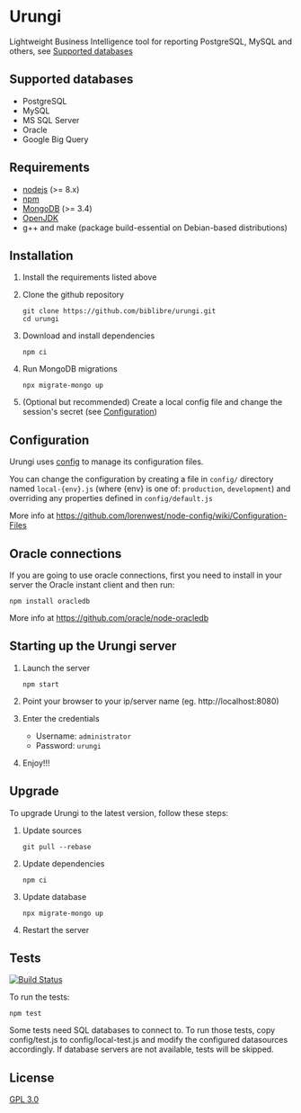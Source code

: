 # Urungi

Lightweight Business Intelligence tool for reporting PostgreSQL, MySQL
and others, see [Supported databases](#supported-databases)


## Supported databases

- PostgreSQL
- MySQL
- MS SQL Server
- Oracle
- Google Big Query


## Requirements

- [nodejs](https://nodejs.org) (>= 8.x)
- [npm](https://www.npmjs.com)
- [MongoDB](https://www.mongodb.org) (>= 3.4)
- [OpenJDK](http://openjdk.java.net/install/)
- g++ and make (package build-essential on Debian-based distributions)


## Installation

1. Install the requirements listed above
2. Clone the github repository

    ```
    git clone https://github.com/biblibre/urungi.git
    cd urungi
    ```

3. Download and install dependencies

    ```
    npm ci
    ```

4. Run MongoDB migrations

    ```
    npx migrate-mongo up
    ```

5. (Optional but recommended) Create a local config file and change the
   session's secret (see [Configuration](#configuration))

## Configuration

Urungi uses [config](https://www.npmjs.com/package/config) to manage its
configuration files.

You can change the configuration by creating a file in `config/` directory named
`local-{env}.js` (where {env} is one of: `production`, `development`) and
overriding any properties defined in `config/default.js`

More info at https://github.com/lorenwest/node-config/wiki/Configuration-Files


## Oracle connections

If you are going to use oracle connections, first you need to install in your
server the Oracle instant client and then run:

    npm install oracledb

More info at https://github.com/oracle/node-oracledb


## Starting up the Urungi server

1. Launch the server

    ```
    npm start
    ```

2. Point your browser to your ip/server name (eg. http://localhost:8080)
3. Enter the credentials

    - Username: `administrator`
    - Password: `urungi`

4. Enjoy!!!


## Upgrade

To upgrade Urungi to the latest version, follow these steps:

1. Update sources

    ```
    git pull --rebase
    ```

2. Update dependencies

    ```
    npm ci
    ```

3. Update database

    ```
    npx migrate-mongo up
    ```

4. Restart the server


## Tests

[![Build Status](https://travis-ci.org/biblibre/urungi.svg?branch=master)](https://travis-ci.org/biblibre/urungi)

To run the tests:

    npm test

Some tests need SQL databases to connect to. To run those tests, copy
config/test.js to config/local-test.js and modify the configured datasources
accordingly. If database servers are not available, tests will be skipped.

## License

[GPL 3.0](https://opensource.org/licenses/GPL-3.0)
